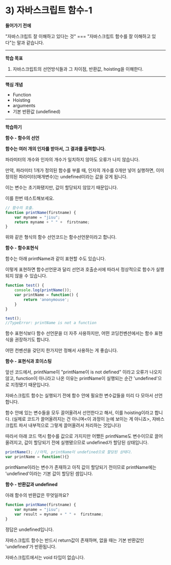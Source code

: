 # 3) 자바스크립트 함수-1

**들어가기 전에**

"자바스크립트 잘 이해하고 있다는 것" === "자바스크립트 함수를 잘 이해하고 있다"는 말과 같습니다.



 

------

**학습 목표**

1. 자바스크립트의 선언방식들과 그 차이점, 반환값, hoisting을 이해한다.



 

------

**핵심 개념**

- Function
- Hoisting
- arguments
- 기본 반환값 (undefined)



 

------

**학습하기**

**함수 - 함수의 선언**

**함수는 여러 개의 인자를 받아서, 그 결과를 출력합니다.** 

파라미터의 개수와 인자의 개수가 일치하지 않아도 오류가 나지 않습니다. 

만약, 파라미터 1개가 정의된 함수를 부를 때, 인자의 개수를 0개만 넣어 실행하면, 이미 정의된 파라미터(매개변수)는 undefined이라는 값을 갖게 됩니다.

이는 변수는 초기화됐지만, 값이 할당되지 않았기 때문입니다.

이를 한번 테스트해보세요.

```javascript
// 함수의 호출.
function printName(firstname) {
    var myname = "jisu";
    return myname + " " +  firstname;
}
```

위와 같은 형식의 함수 선언코드는 함수선언문이라고 합니다. 

**함수 - 함수표현식**

함수는 아래 printName과 같이 표현할 수도 있습니다.

이렇게 표현하면 함수선언문과 달리 선언과 호출순서에 따라서 정상적으로 함수가 실행되지 않을 수 있습니다.

```javascript
function test() { 
    console.log(printName()); 
    var printName = function() {
        return 'anonymouse';
    }
}

test();
//TypeError: printName is not a function
```

함수 표현식보다 함수 선언문을 더 자주 사용하지만, 어떤 코딩컨벤션에서는 함수 표현식을 권장하기도 합니다.

어떤 컨벤션을 갖던지 한가지만 정해서 사용하는 게 좋습니다.


**함수 - 표현식과 호이스팅**

앞선 코드에서, printName이 "printName이 is not defined" 이라고 오류가 나오지 않고, function이 아니라고 나온 이유는
printName이 실행되는 순간 'undefined'으로 지정됐기 때문입니다.

자바스크립트 함수는 실행되기 전에 함수 안에 필요한 변수값들을 미리 다 모아서 선언합니다.

함수 안에 있는 변수들을 모두 끌어올려서 선언한다고 해서, 이를 hoisting이라고 합니다.
(실제로 코드가 끌어올려지는 건 아니며<이 과정이 눈에 보이는 게 아니죠>, 자바스크립트 파서 내부적으로 그렇게 끌어올려서 처리하는 것입니다)

따라서 아래 코드 역시 함수를 값으로 가지지만 어쨌든 printName도 변수이므로 끌어올려지고, 값이 할당되기 전에 실행됐으므로 undefined가 할당된 상태입니다.

```javascript
printName(); //아직, printName이 undefined으로 할당된 상태다. 
var printName = function(){}
```

printName이라는 변수가 존재하고 아직 값이 할당되기 전이므로 printName에는 'undefined'이라는 기본 값이 할당된 셈입니다.

**함수 - 반환값과 undefined**

아래 함수의 반환값은 무엇일까요? 

```javascript
function printName(firstname) {
    var myname = "jisu";
    var result = myname + " " +  firstname;
}
```

정답은 undefined입니다.

자바스크립트 함수는 반드시 return값이 존재하며, 없을 때는 기본 반환값인 'undefined'가 반환됩니다.

자바스크립트에서는 void 타입이 없습니다. 